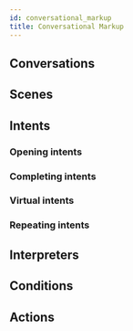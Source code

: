 ```yaml
---
id: conversational_markup
title: Conversational Markup
---
```



## Conversations




## Scenes




## Intents





### Opening intents




### Completing intents




### Virtual intents




### Repeating intents




## Interpreters




## Conditions




## Actions


